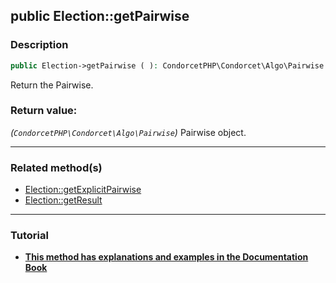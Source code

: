 ## public Election::getPairwise

### Description    

```php
public Election->getPairwise ( ): CondorcetPHP\Condorcet\Algo\Pairwise
```

Return the Pairwise.
    

### Return value:   

*(```CondorcetPHP\Condorcet\Algo\Pairwise```)* Pairwise object.


---------------------------------------

### Related method(s)      

* [Election::getExplicitPairwise](/Docs/ApiReferences/Election%20Class/public%20Election--getExplicitPairwise.md)    
* [Election::getResult](/Docs/ApiReferences/Election%20Class/public%20Election--getResult.md)    

---------------------------------------

### Tutorial

* **[This method has explanations and examples in the Documentation Book](https://www.condorcet.io#/3.AsPhpLibrary/.AddVotes)**    
